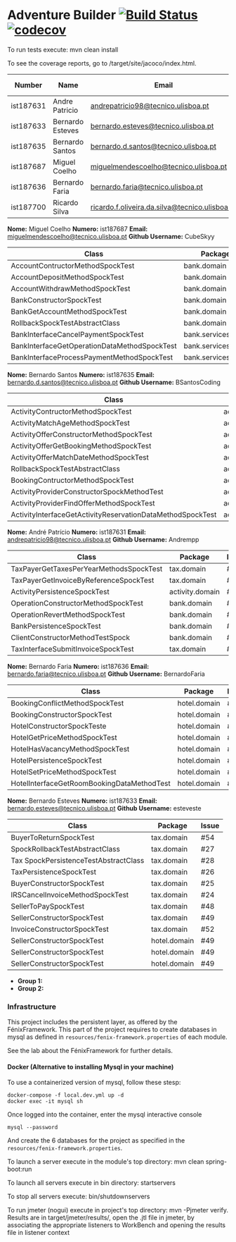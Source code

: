 # Adventure Builder [![Build Status](https://travis-ci.com/tecnico-softeng/prototype-2018.svg?token=fJ1UzWxWjpuNcHWPhqjT&branch=master)](https://travis-ci.com/tecnico-softeng/prototype-2018) [![codecov](https://codecov.io/gh/tecnico-softeng/prototype-2018/branch/master/graph/badge.svg?token=OPjXGqoNEm)](https://codecov.io/gh/tecnico-softeng/prototype-2018)


To run tests execute: mvn clean install

To see the coverage reports, go to <module name>/target/site/jacoco/index.html.


|   Number   |          Name           |            Email        |   GitHub Username  | Group |
| ---------- | ----------------------- | ----------------------- | -------------------| ----- |
|ist187631   |Andre Patricio           |andrepatricio98@tecnico.ulisboa.pt            |Andrempp                    |   1   |
|ist187633 |  Bernardo Esteves           | bernardo.esteves@tecnico.ulisboa.pt        | esteveste                   |   1   |
| ist187635  | Bernardo Santos         | bernardo.d.santos@tecnico.ulisboa.pt         | BSantosCoding                   |   1   |
| ist187687  |  Miguel Coelho          |   miguelmendescoelho@tecnico.ulisboa.pt      |  CubeSkyy                  |   2   |
|ist187636   |Bernardo Faria           |bernardo.faria@tecnico.ulisboa.pt             |BernardoFaria                    |   2   |
|ist187700   |Ricardo Silva            |ricardo.f.oliveira.da.silva@tecnico.ulisboa.pt|genlike|2|


**Nome:** Miguel Coelho **Numero:** ist187687 **Email:** miguelmendescoelho@tecnico.ulisboa.pt  **Github Username:** CubeSkyy

|   Class                                      |          Package      | Issue |
| -------------------------------------------- | --------------------- | ----- |
| AccountContructorMethodSpockTest             |bank.domain            | #13   |
| AccountDepositMethodSpockTest                |bank.domain            | #14   |
| AccountWithdrawMethodSpockTest               |bank.domain            | #15   |
| BankConstructorSpockTest                     |bank.domain            | #16   |
| BankGetAccountMethodSpockTest                |bank.domain            | #17   |
| RollbackSpockTestAbstractClass               |bank.domain            | #22   |
| BankInterfaceCancelPaymentSpockTest          |bank.services.local    | #19   |
| BankInterfaceGetOperationDataMethodSpockTest |bank.services.local    | #20   |
| BankInterfaceProcessPaymentMethodSpockTest   |bank.services.local    | #21   |

**Nome:** Bernardo Santos **Numero:** ist187635 **Email:** bernardo.d.santos@tecnico.ulisboa.pt  **Github Username:** BSantosCoding

|   Class                                                    |          Package      | Issue |
| ---------------------------------------------------------- | --------------------- | ----- |
| ActivityContructorMethodSpockTest                          |activity.domain        | #1    |
| ActivityMatchAgeMethodSpockTest                            |activity.domain        | #3    |
| ActivityOfferConstructorMethodSpockTest                    |activity.domain        | #4    |
| ActivityOfferGetBookingMethodSpockTest                     |activity.domain        | #5    |
| ActivityOfferMatchDateMethodSpockTest                      |activity.domain        | #6    |
| RollbackSpockTestAbstractClass                             |activity.domain        | #2    |
| BookingContructorMethodSpockTest                           |activity.domain        | #12   |
| ActivityProviderConstructorSpockMethodTest                 |activity.domain        | #10   |
| ActivityProviderFindOfferMethodSpockTest                   |activity.domain        | #11   |
| ActivityInterfaceGetActivityReservationDataMethodSpockTest |activity.services.local| #8    |

**Nome:** André Patrício **Numero:** ist187631 **Email:** andrepatricio98@tecnico.ulisboa.pt  **Github Username:** Andrempp

|   Class                                                    |          Package      | Issue |
| ---------------------------------------------------------- | --------------------- | ----- |
| TaxPayerGetTaxesPerYearMethodsSpockTest                    |tax.domain        	 | #57   |
| TaxPayerGetInvoiceByReferenceSpockTest                     |tax.domain        	 | #55   |
| ActivityPersistenceSpockTest                  	 		 |activity.domain        | #9    |
| OperationConstructorMethodSpockTest                        |bank.domain        	 | #45   |
| OperationRevertMethodSpockTest                             |bank.domain            | #46   |
| BankPersistenceSpockTest                                   |bank.domain            | #23   |
| ClientConstructorMethodTestSpock                           |bank.domain            | #44   |
| TaxInterfaceSubmitInvoiceSpockTest                  		 |tax.domain             | #56   |

**Nome:** Bernardo Faria **Numero:** ist187636 **Email:** bernardo.faria@tecnico.ulisboa.pt  **Github Username:** BernardoFaria

|   Class                                                    |          Package      | Issue |
| ---------------------------------------------------------- | --------------------- | ----- |
| BookingConflictMethodSpockTest                             |hotel.domain        	 | #29   |
| BookingConstructorSpockTest                                |hotel.domain        	 | #30   |
| HotelConstructorSpockTeste                     	 		 |hotel.domain           | #31   |
| HotelGetPriceMethodSpockTest                               |hotel.domain        	 | #32   |
| HotelHasVacancyMethodSpockTest                             |hotel.domain           | #33   |
| HotelPersistenceSpockTest                                  |hotel.domain           | #34   |
| HotelSetPriceMethodSpockTest                               |hotel.domain           | #35   |
| HotelInterfaceGetRoomBookingDataMethodTest                 |hotel.domain           | #58   |

**Nome:** Bernardo Esteves **Numero:** ist187633 **Email:** bernardo.esteves@tecnico.ulisboa.pt  **Github Username:** esteveste

|   Class                                                    |          Package      | Issue |
| ---------------------------------------------------------- | --------------------- | ----- |
|  BuyerToReturnSpockTest                            |tax.domain        	 | #54   |
|   SpockRollbackTestAbstractClass                              |tax.domain        	 | #27   |
|    Tax SpockPersistenceTestAbstractClass                 	 		 |tax.domain           | #28   |
|   TaxPersistenceSpockTest                             |tax.domain        	 | #26   |
|     BuyerConstructorSpockTest                        |tax.domain           | #25   |
|       IRSCancelInvoiceMethodSpockTest                           |tax.domain           | #24   |
|     SellerToPaySpockTest                          |tax.domain           | #48   |
|   SellerConstructorSpockTest              |tax.domain           | #49   |
|   InvoiceConstructorSpockTest              |tax.domain           | #52   |
|   SellerConstructorSpockTest              |hotel.domain           | #49   |
|   SellerConstructorSpockTest              |hotel.domain           | #49   |
|   SellerConstructorSpockTest              |hotel.domain           | #49   |

- **Group 1:**
- **Group 2:**

### Infrastructure

This project includes the persistent layer, as offered by the FénixFramework.
This part of the project requires to create databases in mysql as defined in `resources/fenix-framework.properties` of each module.

See the lab about the FénixFramework for further details.

#### Docker (Alternative to installing Mysql in your machine)

To use a containerized version of mysql, follow these stesp:

```
docker-compose -f local.dev.yml up -d
docker exec -it mysql sh
```

Once logged into the container, enter the mysql interactive console

```
mysql --password
```

And create the 6 databases for the project as specified in
the `resources/fenix-framework.properties`.

To launch a server execute in the module's top directory: mvn clean spring-boot:run

To launch all servers execute in bin directory: startservers

To stop all servers execute: bin/shutdownservers

To run jmeter (nogui) execute in project's top directory: mvn -Pjmeter verify. Results are in target/jmeter/results/, open the .jtl file in jmeter, by associating the appropriate listeners to WorkBench and opening the results file in listener context
